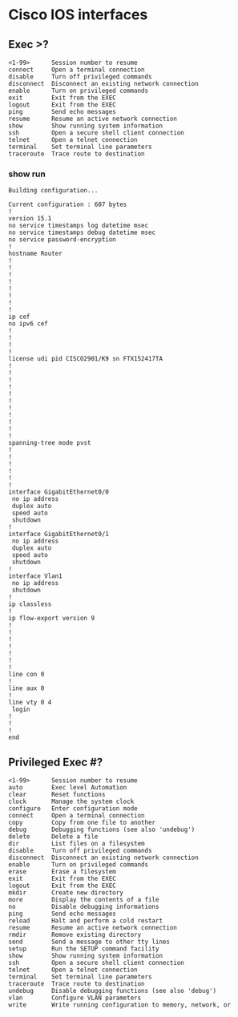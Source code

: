 # Cisco IOS interfaces
## Exec >?
    <1-99>      Session number to resume
    connect     Open a terminal connection
    disable     Turn off privileged commands
    disconnect  Disconnect an existing network connection
    enable      Turn on privileged commands
    exit        Exit from the EXEC
    logout      Exit from the EXEC
    ping        Send echo messages
    resume      Resume an active network connection
    show        Show running system information
    ssh         Open a secure shell client connection
    telnet      Open a telnet connection
    terminal    Set terminal line parameters
    traceroute  Trace route to destination

### show run
    Building configuration...
    
    Current configuration : 607 bytes
    !
    version 15.1
    no service timestamps log datetime msec
    no service timestamps debug datetime msec
    no service password-encryption
    !
    hostname Router
    !
    !
    !
    !
    !
    !
    !
    !
    ip cef
    no ipv6 cef
    !
    !
    !
    !
    license udi pid CISCO2901/K9 sn FTX152417TA
    !
    !
    !
    !
    !
    !
    !
    !
    !
    !
    !
    spanning-tree mode pvst
    !
    !
    !
    !
    !
    !
    interface GigabitEthernet0/0
     no ip address
     duplex auto
     speed auto
     shutdown
    !
    interface GigabitEthernet0/1
     no ip address
     duplex auto
     speed auto
     shutdown
    !
    interface Vlan1
     no ip address
     shutdown
    !
    ip classless
    !
    ip flow-export version 9
    !
    !
    !
    !
    !
    !
    !
    line con 0
    !
    line aux 0
    !
    line vty 0 4
     login
    !
    !
    !
    end

## Privileged Exec #?
    <1-99>      Session number to resume
    auto        Exec level Automation
    clear       Reset functions
    clock       Manage the system clock
    configure   Enter configuration mode
    connect     Open a terminal connection
    copy        Copy from one file to another
    debug       Debugging functions (see also 'undebug')
    delete      Delete a file
    dir         List files on a filesystem
    disable     Turn off privileged commands
    disconnect  Disconnect an existing network connection
    enable      Turn on privileged commands
    erase       Erase a filesystem
    exit        Exit from the EXEC
    logout      Exit from the EXEC
    mkdir       Create new directory
    more        Display the contents of a file
    no          Disable debugging informations
    ping        Send echo messages
    reload      Halt and perform a cold restart
    resume      Resume an active network connection
    rmdir       Remove existing directory
    send        Send a message to other tty lines
    setup       Run the SETUP command facility
    show        Show running system information
    ssh         Open a secure shell client connection
    telnet      Open a telnet connection
    terminal    Set terminal line parameters
    traceroute  Trace route to destination
    undebug     Disable debugging functions (see also 'debug')
    vlan        Configure VLAN parameters
    write       Write running configuration to memory, network, or
    
